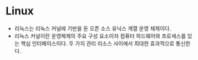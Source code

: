 # Linux
- 리눅스는 리눅스 커널에 기반을 둔 오픈 소스 유닉스 계열 운영 체제이다.
- 리눅스 커널이란 운영체제의 주요 구성 요소이자 컴퓨터 하드웨어와 프로세스를 있는 핵심 인터페이스이다. 두 가지 관리 리소스 사이에서 최대한 효과적으로 통신한다.
